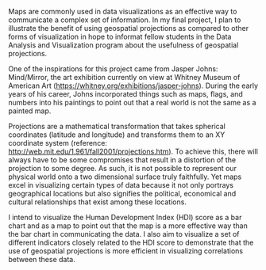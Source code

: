 Maps are commonly used in data visualizations as an effective way to communicate a complex set of information.  In my final project, I plan to illustrate the benefit of using geospatial projections as compared to other forms of visualization in hope to informat fellow students in the Data Analysis and Visualization program about the usefulness of geospatial projections.

One of the inspirations for this project came from Jasper Johns: Mind/Mirror, the art exhibition currently on view at Whitney Museum of American Art (https://whitney.org/exhibitions/jasper-johns).  During the early years of his career, Johns incorporated things such as maps, flags, and numbers into his paintings to point out that a real world is not the same as a painted map.  

Projections are a mathematical transformation that takes spherical coordinates (latitude and longitude) and transforms them to an XY coordinate system (reference: http://web.mit.edu/1.961/fall2001/projections.htm).  To achieve this, there will always have to be some compromises that result in a distortion of the projection to some degree.  As such, it is not possible to represent our physical world onto a two dimensional surface truly faithfully.  Yet maps excel in visualizing certain types of data because it not only portrays geographical locations but also signifies the political, economical and cultural relationships that exist among these locations.

I intend to visualize the Human Development Index (HDI) score as a bar chart and as a map to point out that the map is a more effective way than the bar chart in communicating the data.  I also aim to visualize a set of different indicators closely related to the HDI score to demonstrate that the use of geospatial projections is more efficient in visualizing correlations between these data.

